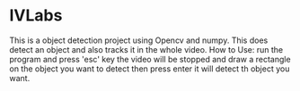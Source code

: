 # IVLabs
 This is a object detection project using Opencv and numpy. This does detect an object and also tracks it in the whole video. 
 How to Use:
     run the program and press 'esc' key the video will be stopped and draw a rectangle on the object you want to detect
     then press enter it will detect th object you want.
